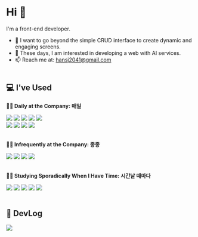# Hi 👋
I'm a front-end developer.

- 🌱 I want to go beyond the simple CRUD interface to create dynamic and engaging screens. <br>
- 🤖 These days, I am interested in developing a web with AI services.
- 📫 Reach me at: hansj2041@gmail.com
<br><br>

<div>
  
##  💻 I've Used
**👩‍💼 Daily at the Company: 매일**
<div >
  <img src="https://img.shields.io/badge/Vue.js-4FC08D?style=for-the-badge&logo=Vue.js&logoColor=white"> 
  <img src="https://img.shields.io/badge/JavaScript-F7DF1E?style=for-the-badge&logo=JavaScript&logoColor=white">
  <img src="https://img.shields.io/badge/Axios-5A29E4?style=for-the-badge&logo=Axios&logoColor=white"> 
  <img src="https://img.shields.io/badge/HTML5-E34F26?style=for-the-badge&logo=HTML5&logoColor=white"> 
  <img src="https://img.shields.io/badge/CSS3-1572B6?style=for-the-badge&logo=CSS3&logoColor=white"> 
  <br>  
  <img src="https://img.shields.io/badge/Git-F05032?style=for-the-badge&logo=git&logoColor=white"/>
  <img src="https://img.shields.io/badge/gitlab-FC6D26?style=for-the-badge&logo=gitlab&logoColor=white">
  <img src="https://img.shields.io/badge/visualstudiocode-007ACC?style=for-the-badge&logo=visualstudiocode&logoColor=white"/>
  <img src="https://img.shields.io/badge/Eclipse-2C2255?style=for-the-badge&logo=Eclipse%20IDE&logoColor=white">
</div>
<br>

**👩‍💼 Infrequently at the Company: 종종** <br>
<div>
  <img src="https://img.shields.io/badge/Spring-6DB33F?style=for-the-badge&logo=Spring&logoColor=white">
  <img src="https://img.shields.io/badge/JAVA-007396?style=for-the-badge&logo=Java&logoColor=white">
  <img src="https://img.shields.io/badge/Oracle-F80000?style=for-the-badge&logo=Oracle&logoColor=white"> 
  <img src="https://img.shields.io/badge/MySQL-4479A1?style=for-the-badge&logo=MySQL&logoColor=white">
</div>
<br>

**👩‍🎓 Studying Sporadically When I Have Time: 시간날 때마다** <br>
<div>
  <img src="https://img.shields.io/badge/Node.js-339933?style=for-the-badge&logo=Node.js&logoColor=white"/>
  <img src="https://img.shields.io/badge/Express-000000?style=for-the-badge&logo=Express&logoColor=white"/>
  <img src="https://img.shields.io/badge/django-092E20?style=for-the-badge&logo=django&logoColor=white"/>
  <img src="https://img.shields.io/badge/Python-3776AB?style=for-the-badge&logo=Python&logoColor=white">
  <img src="https://img.shields.io/badge/aws-232F3E?style=for-the-badge&logo=Amazon aws&logoColor=white">
</div>

<br/>

## 📝 DevLog
<div>
    <a href="https://devcorner.tistory.com/">
        <img src="https://img.shields.io/badge/Tistory-000000?style=for-the-badge&logo=Tistory&logoColor=white"> 
    </a>
</div>

</div>
